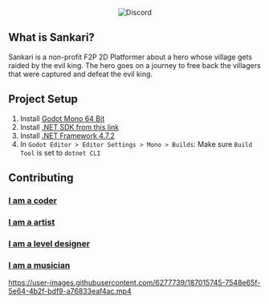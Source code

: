 <p align="center">
  <img alt="Discord" src="https://img.shields.io/discord/1005979449340211240?color=black&label=Sankari&logo=Discord&logoColor=white">
</p>

## What is Sankari?
Sankari is a non-profit F2P 2D Platformer about a hero whose village gets raided by the evil king. The hero goes on a journey to free back the villagers that were captured and defeat the evil king. 

## Project Setup
1. Install [Godot Mono 64 Bit](https://godotengine.org)
2. Install [.NET SDK from this link](https://dotnet.microsoft.com/en-us/download)
3. Install [.NET Framework 4.7.2](https://duckduckgo.com/?q=.net+framework+4.7.2)
4. In `Godot Editor > Editor Settings > Mono > Builds`: Make sure `Build Tool` is set to `dotnet CLI`

## Contributing
### [I am a coder](https://github.com/Valks-Games/sankari/blob/main/.github/CONTRIBUTING_CODER.md)
### [I am a artist](https://github.com/Valks-Games/sankari/blob/main/.github/CONTRIBUTING_ARTIST.md)
### [I am a level designer](https://github.com/Valks-Games/sankari/blob/main/.github/CONTRIBUTING_LEVEL_DESIGNER.md)
### [I am a musician](https://github.com/Valks-Games/sankari/blob/main/.github/CONTRIBUTING_AUDIO.md)

https://user-images.githubusercontent.com/6277739/187015745-7548e65f-5e64-4b2f-bdf9-a76833eaf4ac.mp4
